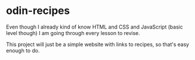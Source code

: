 # odin-recipes
Even though I already kind of know HTML and CSS and JavaScript (basic level though) I am going through every lesson to revise.

This project will just be a simple website with links to recipes, so that's easy enough to do.